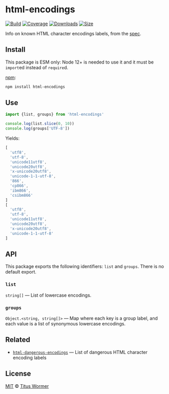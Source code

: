 # html-encodings

[![Build][build-badge]][build]
[![Coverage][coverage-badge]][coverage]
[![Downloads][downloads-badge]][downloads]
[![Size][size-badge]][size]

Info on known HTML character encodings labels, from the [spec][].

## Install

This package is ESM only: Node 12+ is needed to use it and it must be `import`ed
instead of `require`d.

[npm][]:

```sh
npm install html-encodings
```

## Use

```js
import {list, groups} from 'html-encodings'

console.log(list.slice(0, 10))
console.log(groups['UTF-8'])
```

Yields:

```js
[
  'utf8',
  'utf-8',
  'unicode11utf8',
  'unicode20utf8',
  'x-unicode20utf8',
  'unicode-1-1-utf-8',
  '866',
  'cp866',
  'ibm866',
  'csibm866'
]
[
  'utf8',
  'utf-8',
  'unicode11utf8',
  'unicode20utf8',
  'x-unicode20utf8',
  'unicode-1-1-utf-8'
]
```

## API

This package exports the following identifiers: `list` and `groups`.
There is no default export.

### `list`

`string[]` — List of lowercase encodings.

### `groups`

`Object.<string, string[]>` — Map where each key is a group label, and each
value is a list of synonymous lowercase encodings.

## Related

*   [`html-dangerous-encodings`](https://github.com/wooorm/html-dangerous-encodings)
    — List of dangerous HTML character encoding labels

## License

[MIT][license] © [Titus Wormer][author]

<!-- Definition -->

[build-badge]: https://github.com/wooorm/html-encodings/workflows/main/badge.svg

[build]: https://github.com/wooorm/html-encodings/actions

[coverage-badge]: https://img.shields.io/codecov/c/github/wooorm/html-encodings.svg

[coverage]: https://codecov.io/github/wooorm/html-encodings

[downloads-badge]: https://img.shields.io/npm/dm/html-encodings.svg

[downloads]: https://www.npmjs.com/package/html-encodings

[size-badge]: https://img.shields.io/bundlephobia/minzip/html-encodings.svg

[size]: https://bundlephobia.com/result?p=html-encodings

[npm]: https://docs.npmjs.com/cli/install

[license]: license

[author]: https://wooorm.com

[spec]: https://encoding.spec.whatwg.org/#names-and-labels
